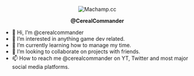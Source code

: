 <p align="center"> 
  <img src="https://media.giphy.com/media/NmTqx5EmcG2kg1CnKG/giphy.gif" alt="Machamp.cc" />
  <br />
  <p align="center"><b> @CerealCommander </b> </p>
</p>


- 👋 Hi, I’m @cerealcommander
- 👀 I’m interested in anything game dev related.
- 🌱 I’m currently learning how to manage my time.
- 💞️ I’m looking to collaborate on projects with friends.
- 📫 How to reach me @cerealcommander on YT, Twitter and most major social media platforms.
